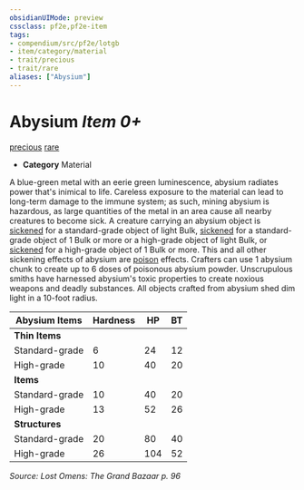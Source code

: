 ```yaml
---
obsidianUIMode: preview
cssclass: pf2e,pf2e-item
tags:
- compendium/src/pf2e/lotgb
- item/category/material
- trait/precious
- trait/rare
aliases: ["Abysium"]
---
```

# Abysium *Item 0+*  
[precious](../../../rules/traits/precious.md)  [rare](../../../rules/traits/rare.md)  

- **Category** Material

A blue-green metal with an eerie green luminescence, abysium radiates power that's inimical to life. Careless exposure to the material can lead to long-term damage to the immune system; as such, mining abysium is hazardous, as large quantities of the metal in an area cause all nearby creatures to become sick. A creature carrying an abysium object is [sickened](../../../rules/conditions.md#Sickened) for a standard-grade object of light Bulk, [sickened](../../../rules/conditions.md#Sickened) for a standard-grade object of 1 Bulk or more or a high-grade object of light Bulk, or [sickened](../../../rules/conditions.md#Sickened) for a high-grade object of 1 Bulk or more. This and all other sickening effects of abysium are [poison](../../../rules/traits/poison.md) effects. Crafters can use 1 abysium chunk to create up to 6 doses of poisonous abysium powder. Unscrupulous smiths have harnessed abysium's toxic properties to create noxious weapons and deadly substances. All objects crafted from abysium shed dim light in a 10-foot radius.

| Abysium Items | Hardness | HP | BT |
|---------------|----------|----|----|
| **Thin Items** |  |  |  |
| Standard-grade | 6 | 24 | 12 |
| High-grade | 10 | 40 | 20 |
| **Items** |  |  |  |
| Standard-grade | 10 | 40 | 20 |
| High-grade | 13 | 52 | 26 |
| **Structures** |  |  |  |
| Standard-grade | 20 | 80 | 40 |
| High-grade | 26 | 104 | 52 |


*Source: Lost Omens: The Grand Bazaar p. 96*